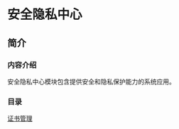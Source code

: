 # 安全隐私中心

## 简介

### 内容介绍

安全隐私中心模块包含提供安全和隐私保护能力的系统应用。


### 目录

[证书管理](CertificateManager/README.md)
